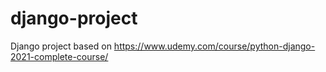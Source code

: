 # django-project
Django project based on https://www.udemy.com/course/python-django-2021-complete-course/
